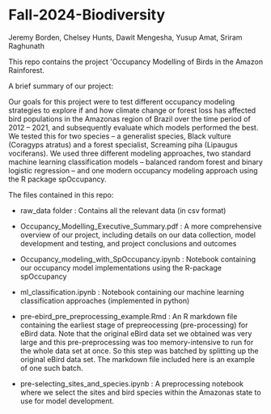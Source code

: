 # Fall-2024-Biodiversity

Jeremy Borden, Chelsey Hunts, Dawit Mengesha, Yusup Amat, Sriram Raghunath

This repo contains the project 'Occupancy Modelling of Birds in the Amazon Rainforest. 

A brief summary of our project:

Our goals for this project were to test different occupancy modeling strategies to explore if and how climate change or forest loss has affected bird populations in the Amazonas region of Brazil over the time period of 2012 – 2021, and subsequently evaluate which models performed the best. We tested this for two species – a generalist species, Black vulture (Coragyps atratus) and a forest specialist, Screaming piha (Lipaugus vociferans). We used three different modeling approaches, two standard machine learning classification models – balanced random forest and binary logistic regression – and one modern occupancy modeling approach using the R package spOccupancy. 

The files contained in this repo:

- raw_data folder : Contains all the relevant data (in csv format)

- Occupancy_Modelling_Executive_Summary.pdf : A more comprehensive overview of our project, including details on our data collection, model development and testing, and project conclusions and outcomes 
  
- Occupancy_modeling_with_SpOccupancy.ipynb : Notebook containing our occupancy model implementations using the R-package spOccupancy

- ml_classification.ipynb : Notebook containing our machine learning classification approaches (implemented in python)

- pre-ebird_pre_preprocessing_example.Rmd : An R markdown file containing the earliest stage of prepreocessing (pre-processing) for eBird data. Note that the original eBird data set we obtained was very large and this pre-preprocessing was too memory-intensive to run for the whole data set at once. So this step was batched by splitting up the original eBird data set. The markdown file included here is an example of one such batch.

- pre-selecting_sites_and_species.ipynb : A preprocessing notebook where we select the sites and bird species within the Amazonas state to use for model development.
















